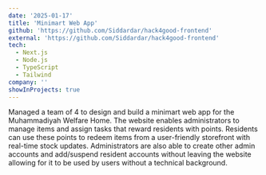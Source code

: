 ```yaml
---
date: '2025-01-17'
title: 'Minimart Web App'
github: 'https://github.com/Siddardar/hack4good-frontend'
external: 'https://github.com/Siddardar/hack4good-frontend'
tech:
  - Next.js
  - Node.js
  - TypeScript
  - Tailwind
company: ''
showInProjects: true
---
```


Managed a team of 4 to design and build a minimart web app for the Muhammadiyah Welfare Home. The website enables administrators to manage items and assign tasks that reward residents with points. Residents can use these points to redeem items from a user-friendly storefront with real-time stock updates. Administrators are also able to create other admin accounts and add/suspend resident accounts without leaving the website allowing for it to be used by users without a technical background.
